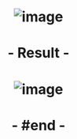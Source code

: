 # <p align="center"> ![image](https://github.com/ChrstphrChevalier/42Pool/assets/146819291/160076df-8d5d-491d-82ba-75e894906331) </p>

# <p align="center"> - Result - </p>

# <p align="center"> ![image](https://github.com/ChrstphrChevalier/42Pool/assets/146819291/b7f60ec7-0b4c-4e56-b9bb-0a8abe4adba3) </p>

# <p align="center"> - #end - </p>
